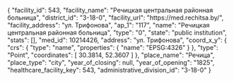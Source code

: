 {
    "facility_id": 543,
    "facility_name": "Речицкая центральная районная больница",
    "district_id": "3-18-0",
    "facility_url": "https:\/\/med.rechitsa.by\/",
    "facility_address": "ул. Трифонова",
    "ap_1": "117",
    "name": "Речицкая центральная районная больница",
    "type": "0",
    "state": "public institution",
    "stats": [],
    "med_id": 10214426,
    "address": "ул. Трифонова",
    "coord_x_y": {
        "crs": {
            "type": "name",
            "properties": {
                "name": "EPSG:4326"
            }
        },
        "type": "Point",
        "coordinates": [
            30.3814,
            52.3607
        ]
    },
    "place_name": "Речица",
    "place_type": "city",
    "year_of_closing": null,
    "year_of_opening": "1825",
    "healthcare_facility_key": 543,
    "administrative_division_id": "3-18-0"
}
